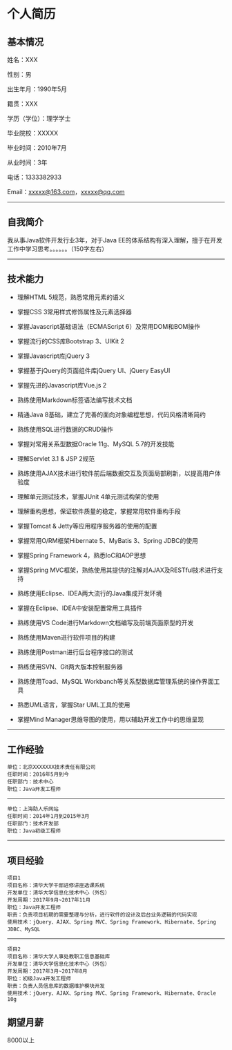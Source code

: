 # 个人简历

## 基本情况
姓名：XXX

性别：男

出生年月：1990年5月

籍贯：XXX

学历（学位）：理学学士

毕业院校：XXXXX

毕业时间：2010年7月

从业时间：3年

电话：1333382933

Email：xxxxx@163.com，xxxxx@qq.com

***

## 自我简介
我从事Java软件开发行业3年，对于Java EE的体系结构有深入理解，擅于在开发工作中学习思考。。。。。。（150字左右）

***

## 技术能力
- 理解HTML 5规范，熟悉常用元素的语义
- 掌握CSS 3常用样式修饰属性及元素选择器
- 掌握Javascript基础语法（ECMAScript 6）及常用DOM和BOM操作
- 掌握流行的CSS库Bootstrap 3、UIKit 2
- 掌握Javascript库jQuery 3
- 掌握基于jQuery的页面组件库jQuery UI、jQuery EasyUI
- 掌握先进的Javascript库Vue.js 2
- 熟练使用Markdown标签语法编写技术文档

- 精通Java 8基础，建立了完善的面向对象编程思想，代码风格清晰简约
- 熟练使用SQL进行数据的CRUD操作
- 掌握对常用关系型数据Oracle 11g、MySQL 5.7的开发技能
- 理解Servlet 3.1 & JSP 2规范
- 熟练使用AJAX技术进行软件前后端数据交互及页面局部刷新，以提高用户体验度
- 理解单元测试技术，掌握JUnit 4单元测试构架的使用
- 理解重构思想，保证软件质量的稳定，掌握常用软件重构手段
- 掌握Tomcat & Jetty等应用程序服务器的使用的配置

- 掌握常用O/RM框架Hibernate 5、MyBatis 3、Spring JDBC的使用
- 掌握Spring Framework 4，熟悉IoC和AOP思想
- 掌握Spring MVC框架，熟练使用其提供的注解对AJAX及RESTful技术进行支持

- 熟练使用Eclipse、IDEA两大流行的Java集成开发环境
- 掌握在Eclipse、IDEA中安装配置常用工具插件
- 熟练使用VS Code进行Markdown文档编写及前端页面原型的开发
- 熟练使用Maven进行软件项目的构建
- 熟练使用Postman进行后台程序接口的测试
- 熟练使用SVN、Git两大版本控制服务器
- 熟练使用Toad、MySQL Workbanch等关系型数据库管理系统的操作界面工具
- 熟悉UML语言，掌握Star UML工具的使用
- 掌握Mind Manager思维导图的使用，用以辅助开发工作中的思维呈现

***

## 工作经验

    单位：北京XXXXXXX技术责任有限公司
    任职时间：2016年5月到今
    任职部门：技术中心
    职位：Java开发工程师

---

    单位：上海助人乐网站
    任职时间：2014年1月到2015年3月
    任职部门：技术开发部
    职位：Java初级工程师

***

## 项目经验

    项目1
    项目名称：清华大学干部进修讲座选课系统
    开发单位：清华大学信息化技术中心（外包）
    开发周期：2017年9月~2017年11月
    职位：Java开发工程师
    职责：负责项目初期的需要整理与分析，进行软件的设计及后台业务逻辑的代码实现
    使用技术：jQuery、AJAX、Spring MVC、Spring Framework、Hibernate、Spring JDBC、MySQL

---

    项目2
    项目名称：清华大学人事处教职工信息基础库
    开发单位：清华大学信息化技术中心（外包）
    开发周期：2017年3月~2017年8月
    职位：初级Java开发工程师
    职责：负责人员信息库的数据维护模块开发
    使用技术：jQuery、AJAX、Spring MVC、Spring Framework、Hibernate、Oracle 10g

## 期望月薪

8000以上